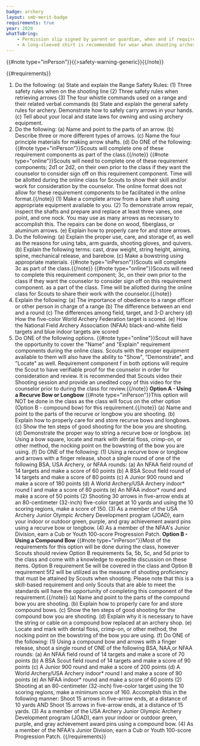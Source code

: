 ```yaml
---
badge: archery
layout: smb-merit-badge
requirements: true
year: 2020
whatToBring:
    - Permission slip signed by parent or guardian, when and if required by the facility or location the Archery activity is being held at (check with Scoutmaster Bucky if you are uncertain whether a permission slip is needed)
    - A long-sleeved shirt is recommended for wear when shooting archery
---
```


{{#note type="inPerson"}}{{>safety-warning-generic}}{{/note}}

{{#requirements}}
1. Do the following:
    (a) State and explain the Range Safety Rules:
        (1) Three safety rules when on the shooting line
        (2) Three safety rules when retrieving arrows
        (3) The four whistle commands used on a range and their related verbal commands
    (b) State and explain the general safety rules for archery. Demonstrate how to safely carry arrows in your hands.
    (c) Tell about your local and state laws for owning and using archery equipment.
2. Do the following:
    (a) Name and point to the parts of an arrow.
    (b) Describe three or more different types of arrows.
    (c) Name the four principle materials for making arrow shafts.
    (d) Do ONE of the following:
        {{#note type="inPerson"}}Scouts will complete one of these requirement components as part of the class.{{/note}}
        {{#note type="online"}}Scouts will need to complete one of these requirement components; 2d1 or 2d2, on their own prior to the class if they want the counselor to consider sign off on this requirement component. Time will be allotted during the online class for Scouts to show their skill and/or work for consideration by the counselor. The online format does not allow for these requirement components to be facilitated in the online format.{{/note}}
        (1) Make a complete arrow from a bare shaft using appropriate equipment available to you.
        (2) To demonstrate arrow repair, inspect the shafts and prepare and replace at least three vanes, one point, and one nock. You may use as many arrows as necessary to accomplish this. The repairs can be done on wood, fiberglass, or aluminum arrows.
    (e) Explain how to properly care for and store arrows.
3. Do the following:
    (a) Explain the proper use, care, and storage of, as well as the reasons for using tabs, arm guards, shooting gloves, and quivers.
    (b) Explain the following terms: cast, draw weight, string height, aiming, spine, mechanical release, and barebow.
    (c) Make a bowstring using appropriate materials.
    {{#note type="inPerson"}}Scouts will complete 3c as part of the class.{{/note}}
    {{#note type="online"}}Scouts will need to complete this requirement component; 3c, on their own prior to the class if they want the counselor to consider sign off on this requirement component. as a part of the class. Time will be allotted during the online class for Scouts to share their work with the counselor.{{/note}}
4. Explain the following:
    (a) The importance of obedience to a range officer or other person in charge of a range
    (b) The difference between an end and a round
    (c) The differences among field, target, and 3-D archery
    (d) How the five-color World Archery Federation target is scored.
    (e) How the National Field Archery Association (NFAA) black-and-white field targets and blue indoor targets are scored
5. Do ONE of the following options.
    {{#note type="online"}}Scout will have the opportunity to cover the "Name" and "Explain" requirement components during the online class.  Scouts with the proper equipment available to them will also have the ability to "Show", "Demonstrate", and "Locate" as well. Requirement component f in both options will require the Scout to have verifiable proof for the counselor in order for consideration and review.  It is recommended that Scouts video their Shooting session and provide an unedited copy of this video for the counselor prior to during the class for review.{{/note}}
    **Option A - Using a Recurve Bow or Longbow**
    {{#note type="inPerson"}}This option will NOT be done in the class as the class will focus on the other option (Option B - compound bow) for this requirement.{{/note}}
    (a) Name and point to the parts of the recurve or longbow you are shooting.
    (b) Explain how to properly care for and store recurve bows and longbows.
    (c) Show the ten steps of good shooting for the bow you are shooting.
    (d) Demonstrate the proper way to string a recurve bow or longbow.
    (e) Using a bow square, locate and mark with dental floss, crimp-on, or other method, the nocking point on the bowstring of the bow you are using.
    (f) Do ONE of the following:
        (1) Using a recurve bow or longbow and arrows with a finger release, shoot a single round of one of the following BSA, USA Archery, or NFAA rounds:
            (a) An NFAA field round of 14 targets and make a score of 60 points
            (b) A BSA Scout field round of 14 targets and make a score of 80 points
            (c) A Junior 900 round and make a score of 180 points
            (d) A World Archery/USA Archery indoor* round I and make a score of 80 points
            (e) An NFAA indoor* round and make a score of 50 points
        (2) Shooting 30 arrows in five-arrow ends at an 80-centimeter (32-inch) five-color target at 10 yards and using the 10 scoring regions, make a score of 150.
        (3) As a member of the USA Archery Junior Olympic Archery Development program (JOAD), earn your indoor or outdoor green, purple, and gray achievement award pins using a recurve bow or longbow.
        (4) As a member of the NFAA's Junior Division, earn a Cub or Youth 100-score Progression Patch.
    **Option B - Using a Compound Bow**
	{{#note type="inPerson"}}Most of the requirements for this option will be done during the class, however Scouts should review Option B requirements 5a, 5b, 5c, and 5d prior to the class and come with a knowledge to expedite discussion on these items. Option B requirement 5e will be covered in the class and Option B requirement 5f2 will be utilized as the measure of shooting proficiency that must be attained by Scouts when shooting. Please note that this is a skill-based requirement and only Scouts that are able to meet the standards will have the opportunity of completing this component of the requirement.{{/note}}
    (a) Name and point to the parts of the compound bow you are shooting.
    (b) Explain how to properly care for and store compound bows.
    (c) Show the ten steps of good shooting for the compound bow you are shooting.
    (d) Explain why it is necessary to have the string or cable on a compound bow replaced at an archery shop.
    (e) Locate and mark with dental floss, crimp-on, or other method, the nocking point on the bowstring of the bow you are using.
    (f) Do ONE of the following:
        (1) Using a compound bow and arrows with a finger release, shoot a single round of ONE of the following BSA, NAA,or NFAA rounds:
            (a) An NFAA field round of 14 targets and make a score of 70 points
            (b) A BSA Scout field round of 14 targets and make a score of 90 points
            (c) A Junior 900 round and make a score of 200 points
            (d) A World Archery/USA Archery indoor* round I and make a score of 90 points
            (e) An NFAA indoor* round and make a score of 60 points
        (2) Shooting at an 80-centimeter (32-inch) five-color target using the 10 scoring regions, make a minimum score of 160. Accomplish this in the following manner:
            Shoot 15 arrows in five-arrow ends, at a distance of 10 yards
            AND
            Shoot 15 arrows in five-arrow ends, at a distance of 15 yards.
        (3) As a member of the USA Archery Junior Olympic Archery Development program (JOAD), earn your indoor or outdoor green, purple, and gray achievement award pins using a compound bow.
        (4) As a member of the NFAA's Junior Division, earn a Cub or Youth 100-score Progression Patch.
{{/requirements}}
